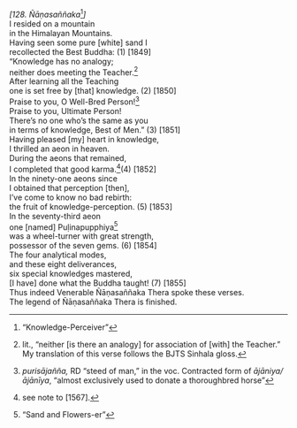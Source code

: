 *\[128. Ñāṇasaññaka*[^1]*\]*  
I resided on a mountain  
in the Himalayan Mountains.  
Having seen some pure \[white\] sand I  
recollected the Best Buddha: (1) \[1849\]  
“Knowledge has no analogy;  
neither does meeting the Teacher.[^2]  
After learning all the Teaching  
one is set free by \[that\] knowledge. (2) \[1850\]  
Praise to you, O Well-Bred Person![^3]  
Praise to you, Ultimate Person!  
There’s no one who’s the same as you  
in terms of knowledge, Best of Men.” (3) \[1851\]  
Having pleased \[my\] heart in knowledge,  
I thrilled an aeon in heaven.  
During the aeons that remained,  
I completed that good karma.[^4](4) \[1852\]  
In the ninety-one aeons since  
I obtained that perception \[then\],  
I’ve come to know no bad rebirth:  
the fruit of knowledge-perception. (5) \[1853\]  
In the seventy-third aeon  
one \[named\] Puḷinapupphiya[^5]  
was a wheel-turner with great strength,  
possessor of the seven gems. (6) \[1854\]  
The four analytical modes,  
and these eight deliverances,  
six special knowledges mastered,  
\[I have\] done what the Buddha taught! (7) \[1855\]  
Thus indeed Venerable Ñāṇasaññaka Thera spoke these verses.  
The legend of Ñāṇasaññaka Thera is finished.  
[^1]: “Knowledge-Perceiver”  
[^2]: lit., “neither \[is there an analogy\] for association of \[with\]
    the Teacher.” My translation of this verse follows the BJTS Sinhala
    gloss.  
[^3]: *purisājañña,* RD “steed of man,” in the voc. Contracted form of
    *ājāniya/ājānīya*, “almost exclusively used to donate a thoroughbred
    horse”  
[^4]: see note to \[1567\].  
[^5]: “Sand and Flowers-er”
